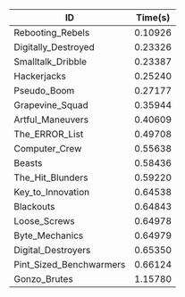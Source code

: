 |ID|Time(s)|
|-|-|
|Rebooting_Rebels|0.10926|
|Digitally_Destroyed|0.23326|
|Smalltalk_Dribble|0.23387|
|Hackerjacks|0.25240|
|Pseudo_Boom|0.27177|
|Grapevine_Squad|0.35944|
|Artful_Maneuvers|0.40609|
|The_ERROR_List|0.49708|
|Computer_Crew|0.55638|
|Beasts|0.58436|
|The_Hit_Blunders|0.59220|
|Key_to_Innovation|0.64538|
|Blackouts|0.64843|
|Loose_Screws|0.64978|
|Byte_Mechanics|0.64979|
|Digital_Destroyers|0.65350|
|Pint_Sized_Benchwarmers|0.66124|
|Gonzo_Brutes|1.15780|
